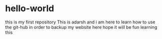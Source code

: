 # hello-world
this is my first repository
This is adarsh and i am here to learn how to use the git-hub in order to backup my website here hope it will be 
fun learning this 
